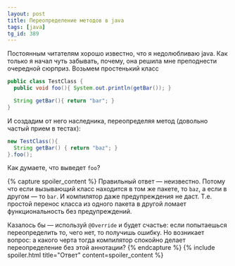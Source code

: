 ```yaml
---
layout: post
title: Переопределение методов в java
tags: [java]
tg_id: 389
---
```

Постоянным читателям хорошо известно, что я недолюбливаю java. Как только я начал чуть забывать, почему, она решила мне преподнести очередной сюрприз.
Возьмем простенький класс
```java
public class TestClass {
  public void foo(){ System.out.println(getBar()); }

  String getBar(){ return "bar"; }
}
```
И создадим от него наследника, переопределяя метод (довольно частый прием в тестах):
```java
new TestClass(){
  String getBar() { return "baz"; }
}.foo();
```
Как думаете, что выведет `foo`? 

{% capture spoiler_content %}
Правильный ответ — неизвестно. Потому что если вызывающий класс находится в том же пакете, то `baz`, а если в другом — то `bar`. И компилятор даже предупреждения не даст. Т.е. простой перенос класса из одного пакета в другой ломает функциональность без предупреждений.

Казалось бы — используй `@Override` и будет счастье: если попытаешься переопределить то, чего нет, то получишь ошибку. Но возникает вопрос: а какого черта тогда компилятор спокойно делает переопределение без этой аннотации?
{% endcapture %}
{% include spoiler.html title="Ответ" content=spoiler_content %}

